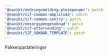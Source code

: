 ```yaml
---
'@navikt/endringsmelding-pleiepenger': patch
'@navikt/sif-common-amplitude': patch
'@navikt/sif-common-sentry': patch
'@navikt/omsorgspengesoknad': patch
'@navikt/sif-ettersending': patch
'@navikt/SIF_SOKNAD_TEMPLATE': patch
---
```


Pakkeoppdateringer

